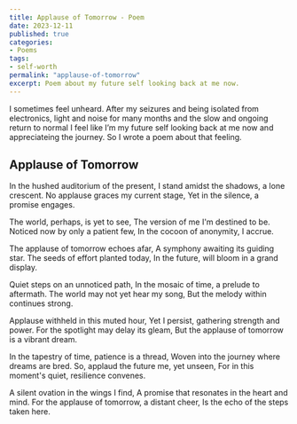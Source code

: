 ```yaml
---
title: Applause of Tomorrow - Poem
date: 2023-12-11
published: true
categories:
- Poems
tags:
- self-worth
permalink: "applause-of-tomorrow"
excerpt: Poem about my future self looking back at me now.
---
```

I sometimes feel unheard. After my seizures and being isolated from electronics, light and noise for many months and the slow and ongoing return to normal I feel like I’m my future self looking back at me now and appreciateing the journey. So I wrote a poem about that feeling.

## Applause of Tomorrow

In the hushed auditorium of the present,
I stand amidst the shadows, a lone crescent.
No applause graces my current stage,
Yet in the silence, a promise engages.

The world, perhaps, is yet to see,
The version of me I'm destined to be.
Noticed now by only a patient few,
In the cocoon of anonymity, I accrue.

The applause of tomorrow echoes afar,
A symphony awaiting its guiding star.
The seeds of effort planted today,
In the future, will bloom in a grand display.

Quiet steps on an unnoticed path,
In the mosaic of time, a prelude to aftermath.
The world may not yet hear my song,
But the melody within continues strong.

Applause withheld in this muted hour,
Yet I persist, gathering strength and power.
For the spotlight may delay its gleam,
But the applause of tomorrow is a vibrant dream.

In the tapestry of time, patience is a thread,
Woven into the journey where dreams are bred.
So, applaud the future me, yet unseen,
For in this moment's quiet, resilience convenes.

A silent ovation in the wings I find,
A promise that resonates in the heart and mind.
For the applause of tomorrow, a distant cheer,
Is the echo of the steps taken here. 